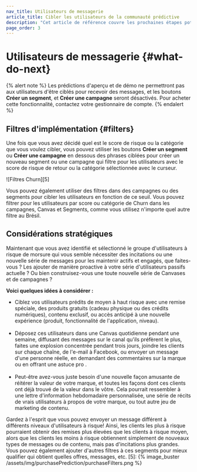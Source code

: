 ```yaml
---
nav_title: Utilisateurs de messagerie
article_title: Cibler les utilisateurs de la communauté prédictive
description: "Cet article de référence couvre les prochaines étapes potentielles après avoir créé une prédiction de la communauté telle que la mise en œuvre du filtre et des considérations stratégiques."
page_order: 3
---
```


# Utilisateurs de messagerie {#what-do-next}

{% alert note %}
Les prédictions d'aperçu et de démo ne permettront pas aux utilisateurs d'être ciblés pour recevoir des messages, et les boutons __Créer un segment__, et __Créer une campagne__ seront désactivés. Pour acheter cette fonctionnalité, contactez votre gestionnaire de compte.
{% endalert %}

## Filtres d'implémentation {#filters}

Une fois que vous avez décidé quel est le score de risque ou la catégorie que vous voulez cibler, vous pouvez utiliser les boutons __Créer un segment__ ou __Créer une campagne__ en dessous des phrases ciblées pour créer un nouveau segment ou une campagne qui filtre pour les utilisateurs avec le score de risque de retour ou la catégorie sélectionnée avec le curseur.

!\[Filtres Churn\]\[5\]

Vous pouvez également utiliser des filtres dans des campagnes ou des segments pour cibler les utilisateurs en fonction de ce seuil. Vous pouvez filtrer pour les utilisateurs par score ou catégorie de Churn dans les campagnes, Canvas et Segments, comme vous utilisez n'importe quel autre filtre au Brésil.

## Considérations stratégiques

Maintenant que vous avez identifié et sélectionné le groupe d'utilisateurs à risque de morsure qui vous semble nécessiter des incitations ou une nouvelle série de messages pour les maintenir actifs et engagés, que faites-vous ? Les ajouter de manière proactive à votre série d'utilisateurs passifs actuelle ? Ou bien construisez-vous une toute nouvelle série de Canvases et de campagnes ?

__Voici quelques idées à considérer :__

- Ciblez vos utilisateurs prédits de moyen à haut risque avec une remise spéciale, des produits gratuits (cadeau physique ou des crédits numériques), contenu exclusif, ou accès anticipé à une nouvelle expérience (produit, fonctionnalité de l'application, niveau).<br><br>
- Déposez ces utilisateurs dans une Canvas quotidienne pendant une semaine, diffusant des messages sur le canal qu'ils préfèrent le plus, faites une explosion concentrée pendant trois jours, joindre les clients sur chaque chaîne, de l'e-mail à Facebook, ou envoyer un message d'une personne réelle, en demandant des commentaires sur la marque ou en offrant une astuce pro .<br><br>
- Peut-être avez-vous juste besoin d'une nouvelle façon amusante de réitérer la valeur de votre marque, et toutes les façons dont ces clients ont déjà trouvé de la valeur dans le vôtre. Cela pourrait ressembler à une lettre d'information hebdomadaire personnalisée, une série de récits de vrais utilisateurs à propos de votre marque, ou tout autre jeu de marketing de contenu.

Gardez à l'esprit que vous pouvez envoyer un message différent à différents niveaux d'utilisateurs à risque! Ainsi, les clients les plus à risque pourraient obtenir des remises plus élevées que les clients à risque moyen, alors que les clients les moins à risque obtiennent simplement de nouveaux types de messages ou de contenu, mais pas d'incitations plus grandes. Vous pouvez également ajouter d'autres filtres à ces segments pour mieux qualifier qui obtient quelles offres, messages, etc.
[5]: {% image_buster /assets/img/purchasePrediction/purchaseFilters.png %}
